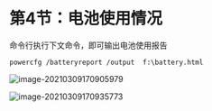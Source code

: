 # 第4节：电池使用情况

命令行执行下文命令，即可输出电池使用报告

```
powercfg /batteryreport /output  f:\battery.html
```



![image-20210309170905979](E:\GITBOOK\book1\Chapter1\assets\image-20210309170905979.png)



![image-20210309170935773](E:\GITBOOK\book1\Chapter1\assets\image-20210309170935773.png)